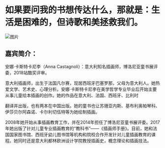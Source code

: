# 如果要问我的书想传达什么，那就是：生活是困难的，但诗歌和美拯救我们。
![图片](http://jessiezhu.cn-bj.ufileos.com/7777.jpg)
## 嘉宾简介：
安娜·卡斯特卡尼李（Anna Castagnoli）：意大利知名插画师，博洛尼亚童书展评委，2018站酷奖评审。

意大利插画师，出生于法国凡尔赛，现居西班牙巴塞罗那，父母为意大利人。她热爱文学、艺术史、心理分析。安娜·卡斯特卡尼李在美学哲学专业毕业后开始主要从事儿童绘本插画的创作。她的作品在意大利、法国、西班牙、比利时

翻译并出版，也有两本在中国出版。她的童书也让苏珊亚内斯、基布利奥帕琴科、伊莎贝尔阿森诺、卡尔利切伍特等为她绘制插画。 

2008年她开始从事插画教育工作，并在2014年担任了博洛尼亚童书展评委。2017年她出版了针对儿童专业插画教育的“教科书”——《插画师手册》。目前，她和法国国家图书馆、西班牙幼儿图书馆等机构和院校合作开发针对儿童插画教育的课程。她同时还是意大利都林欧洲设计学院教授插画史，概念理论和插画技法。

